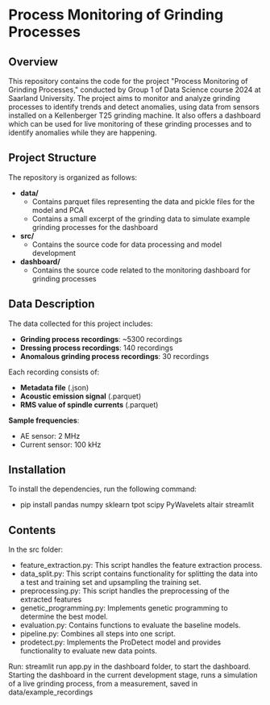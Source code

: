 # Process Monitoring of Grinding Processes

## Overview

This repository contains the code for the project "Process Monitoring of Grinding Processes," conducted by Group 1 of Data Science course 2024 at Saarland University. The project aims to monitor and analyze grinding processes to identify trends and detect anomalies, using data from sensors installed on a Kellenberger T25 grinding machine.
It also offers a dashboard which can be used for live monitoring of these grinding processes and to identify anomalies while they are happening.

## Project Structure

The repository is organized as follows:

- **data/**
  - Contains parquet files representing the data and pickle files for the model and PCA
  - Contains a small excerpt of the grinding data to simulate example grinding processes for the dashboard
- **src/**
  - Contains the source code for data processing and model development
- **dashboard/**
  - Contains the source code related to the monitoring dashboard for grinding processes

## Data Description

The data collected for this project includes:

- **Grinding process recordings**: ~5300 recordings
- **Dressing process recordings**: 140 recordings
- **Anomalous grinding process recordings**: 30 recordings

Each recording consists of:

- **Metadata file** (.json)
- **Acoustic emission signal** (.parquet)
- **RMS value of spindle currents** (.parquet)

**Sample frequencies**:

- AE sensor: 2 MHz
- Current sensor: 100 kHz

## Installation

To install the dependencies, run the following command:

- pip install pandas numpy sklearn tpot scipy PyWavelets altair streamlit

## Contents

In the src folder:

- feature_extraction.py: This script handles the feature extraction process.
- data_split.py: This script contains functionality for splitting the data into a test and training set and upsampling the training set.
- preprocessing.py: This script handles the preprocessing of the extracted features
- genetic_programming.py: Implements genetic programming to determine the best model.
- evaluation.py: Contains functions to evaluate the baseline models.
- pipeline.py: Combines all steps into one script.
- prodetect.py: Implements the ProDetect model and provides functionality to evaluate new data points.

Run: streamlit run app.py in the dashboard folder, to start the dashboard.
Starting the dashboard in the current development stage, runs a simulation of a live grinding process, from a measurement, saved in data/example_recordings
